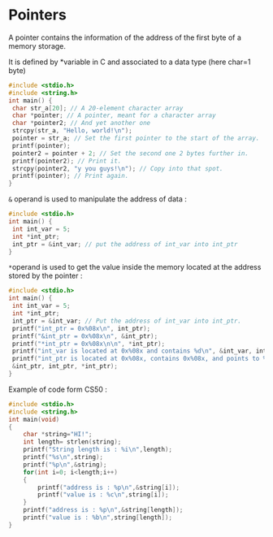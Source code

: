 # Pointers

A pointer contains the information of the address of the first byte of a memory storage.

It is defined by \*variable in C and associated to a data type (here char=1 byte)

```c
#include <stdio.h>
#include <string.h>
int main() {
 char str_a[20]; // A 20-element character array
 char *pointer; // A pointer, meant for a character array
 char *pointer2; // And yet another one
 strcpy(str_a, "Hello, world!\n");
 pointer = str_a; // Set the first pointer to the start of the array.
 printf(pointer);
 pointer2 = pointer + 2; // Set the second one 2 bytes further in.
 printf(pointer2); // Print it.
 strcpy(pointer2, "y you guys!\n"); // Copy into that spot.
 printf(pointer); // Print again.
}
```

`&` operand is used to manipulate the address of data :&#x20;

```c
#include <stdio.h>
int main() {
 int int_var = 5;
 int *int_ptr;
 int_ptr = &int_var; // put the address of int_var into int_ptr
}
```

`*`operand is used to get the value inside the memory located at the address stored by the pointer :

```c
#include <stdio.h>
int main() {
 int int_var = 5;
 int *int_ptr;
 int_ptr = &int_var; // Put the address of int_var into int_ptr.
 printf("int_ptr = 0x%08x\n", int_ptr);
 printf("&int_ptr = 0x%08x\n", &int_ptr);
 printf("*int_ptr = 0x%08x\n\n", *int_ptr);
 printf("int_var is located at 0x%08x and contains %d\n", &int_var, int_var);
 printf("int_ptr is located at 0x%08x, contains 0x%08x, and points to %d\n\n",
 &int_ptr, int_ptr, *int_ptr);
}
```

Example of code form CS50 :&#x20;

```c
#include <stdio.h>
#include <string.h>
int main(void)
{
    char *string="HI!";
    int length= strlen(string);
    printf("String length is : %i\n",length);
    printf("%s\n",string);
    printf("%p\n",&string);
    for(int i=0; i<length;i++)
    {
        printf("address is : %p\n",&string[i]);
        printf("value is : %c\n",string[i]);
    }
    printf("address is : %p\n",&string[length]);
    printf("value is : %b\n",string[length]);
}
```

